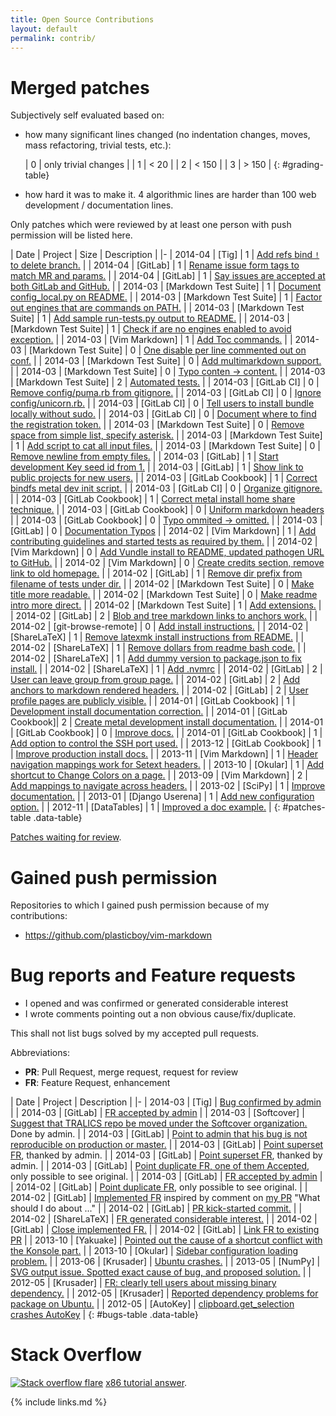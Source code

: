 ```yaml
---
title: Open Source Contributions
layout: default
permalink: contrib/
---
```


<ul data-toc></ul>

# Merged patches

Subjectively self evaluated based on:

- how many significant lines changed (no indentation changes, moves, mass refactoring, trivial tests, etc.):

    | 0 | only trivial changes |
    | 1 | < 20                 |
    | 2 | < 150                |
    | 3 | > 150                |
    {: #grading-table}

- how hard it was to make it. 4 algorithmic lines are harder than 100 web development / documentation lines.

Only patches which were reviewed by at least one person with push permission will be listed here.

| Date | Project | Size | Description |
|-
| 2014-04 | [Tig] | 1 | [Add refs bind `!` to delete branch.](https://github.com/jonas/tig/pull/270) |
| 2014-04 | [GitLab] | 1 | [Rename issue form tags to match MR and params.](https://github.com/gitlabhq/gitlabhq/pull/6774) |
| 2014-04 | [GitLab] | 1 | [Say issues are accepted at both GitLab and GitHub.](https://github.com/gitlabhq/gitlabhq/pull/6749) |
| 2014-03 | [Markdown Test Suite] | 1 | [Document config_local.py on README.](https://github.com/karlcow/markdown-testsuite/pull/23) |
| 2014-03 | [Markdown Test Suite] | 1 | [Factor out engines that are commands on PATH.](https://github.com/karlcow/markdown-testsuite/pull/24) |
| 2014-03 | [Markdown Test Suite] | 1 | [Add sample run-tests.py output to README.](https://github.com/karlcow/markdown-testsuite/pull/25) |
| 2014-03 | [Markdown Test Suite] | 1 | [Check if are no engines enabled to avoid exception.](https://github.com/karlcow/markdown-testsuite/pull/26) |
| 2014-03 | [Vim Markdown] | 1 | [Add Toc commands.](https://github.com/plasticboy/vim-markdown/pull/71) |
| 2014-03 | [Markdown Test Suite] | 0 | [One disable per line commented out on conf.](https://github.com/karlcow/markdown-testsuite/pull/21) |
| 2014-03 | [Markdown Test Suite] | 0 | [Add multimarkdown support.](https://github.com/karlcow/markdown-testsuite/pull/20) |
| 2014-03 | [Markdown Test Suite] | 0 | [Typo conten -> content.](https://github.com/karlcow/markdown-testsuite/pull/18) |
| 2014-03 | [Markdown Test Suite] | 2 | [Automated tests.](https://github.com/karlcow/markdown-testsuite/pull/15) |
| 2014-03 | [GitLab CI] | 0 | [Remove config/puma.rb from gitignore.](https://github.com/gitlabhq/gitlab-ci/pull/405) |
| 2014-03 | [GitLab CI] | 0 | [Ignore config/unicorn.rb.](https://github.com/gitlabhq/gitlab-ci/pull/404) |
| 2014-03 | [GitLab CI] | 0 | [Tell users to install bundle locally without sudo.](https://github.com/gitlabhq/gitlab-ci-runner/pull/79) |
| 2014-03 | [GitLab CI] | 0 | [Document where to find the registration token.](https://github.com/gitlabhq/gitlab-ci-runner/pull/78) |
| 2014-03 | [Markdown Test Suite] | 0 | [Remove space from simple list, specify asterisk.](https://github.com/karlcow/markdown-testsuite/pull/14) |
| 2014-03 | [Markdown Test Suite] | 1 | [Add script to cat all input files.](https://github.com/karlcow/markdown-testsuite/pull/13) |
| 2014-03 | [Markdown Test Suite] | 0 | [Remove newline from empty files.](https://github.com/karlcow/markdown-testsuite/pull/12) |
| 2014-03 | [GitLab] | 1 | [Start development Key seed id from 1.](https://github.com/gitlabhq/gitlabhq/pull/6601) |
| 2014-03 | [GitLab] | 1 | [Show link to public projects for new users.](https://github.com/gitlabhq/gitlabhq/pull/6544) |
| 2014-03 | [GitLab Cookbook] | 1 | [Correct bindfs metal dev init script.](https://gitlab.com/gitlab-org/cookbook-gitlab/merge_requests/57/diffs) |
| 2014-03 | [GitLab CI] | 0 | [Organize gitignore.](https://github.com/gitlabhq/gitlab-ci/pull/391) |
| 2014-03 | [GitLab Cookbook] | 1 | [Correct metal install home share technique.](https://gitlab.com/gitlab-org/cookbook-gitlab/merge_requests/55) |
| 2014-03 | [GitLab Cookbook] | 0 | [Uniform markdown headers](https://gitlab.com/gitlab-org/cookbook-gitlab/merge_requests/53) |
| 2014-03 | [GitLab Cookbook] | 0 | [Typo ommited -> omitted.](https://gitlab.com/gitlab-org/cookbook-gitlab/merge_requests/54) |
| 2014-03 | [GitLab] | 0 | [Documentation Typos](https://github.com/gitlabhq/gitlabhq/pull/6489) |
| 2014-02 | [Vim Markdown] | 1 | [Add contributing guidelines and started tests as required by them.](https://github.com/plasticboy/vim-markdown/pull/60) |
| 2014-02 | [Vim Markdown] | 0 | [Add Vundle install to README, updated pathogen URL to GitHub.](https://github.com/plasticboy/vim-markdown/pull/61) |
| 2014-02 | [Vim Markdown] | 0 | [Create credits section, remove link to old homepage.](https://github.com/plasticboy/vim-markdown/pull/62) |
| 2014-02 | [GitLab] | 1 | [Remove dir prefix from filename of tests under dir.](https://github.com/gitlabhq/gitlabhq/pull/6386) |
| 2014-02 | [Markdown Test Suite] | 0 | [Make title more readable.](https://github.com/karlcow/markdown-testsuite/pull/10) |
| 2014-02 | [Markdown Test Suite] | 0 | [Make readme intro more direct.](https://github.com/karlcow/markdown-testsuite/pull/9) |
| 2014-02 | [Markdown Test Suite] | 1 | [Add extensions.](https://github.com/karlcow/markdown-testsuite/pull/8) |
| 2014-02 | [GitLab] | 2 | [Blob and tree markdown links to anchors work.](https://github.com/gitlabhq/gitlabhq/pull/6375) |
| 2014-02 | [git-browse-remote] | 0 | [Add install instructions.](https://github.com/motemen/git-browse-remote/pull/10) |
| 2014-02 | [ShareLaTeX] | 1 | [Remove latexmk install instructions from README.](https://github.com/sharelatex/sharelatex/pull/57) |
| 2014-02 | [ShareLaTeX] | 1 | [Remove dollars from readme bash code.](https://github.com/sharelatex/sharelatex/pull/56) |
| 2014-02 | [ShareLaTeX] | 1 | [Add dummy version to package.json to fix install.](https://github.com/sharelatex/sharelatex/pull/53) |
| 2014-02 | [ShareLaTeX] | 1 | [Add .nvmrc](https://github.com/sharelatex/sharelatex/pull/52) |
| 2014-02 | [GitLab] | 2 | [User can leave group from group page.](https://github.com/gitlabhq/gitlabhq/pull/6274) |
| 2014-02 | [GitLab] | 2 | [Add anchors to markdown rendered headers.](https://github.com/gitlabhq/gitlabhq/pull/6219) |
| 2014-02 | [GitLab] | 2 | [User profile pages are publicly visible.](https://github.com/gitlabhq/gitlabhq/pull/6177) |
| 2014-01 | [GitLab Cookbook] | 1 | [Development install documentation correction.](https://gitlab.com/gitlab-org/cookbook-gitlab/merge_requests/33) |
| 2014-01 | [GitLab Cookbook]| 2 | [Create metal development install documentation.](https://gitlab.com/gitlab-org/cookbook-gitlab/merge_requests/29) |
| 2014-01 | [GitLab Cookbook] | 0 | [Improve docs.](https://gitlab.com/gitlab-org/cookbook-gitlab/merge_requests/30) |
| 2014-01 | [GitLab Cookbook] | 1 | [Add option to control the SSH port used.](https://gitlab.com/gitlab-org/cookbook-gitlab/merge_requests/23) |
| 2013-12 | [GitLab Cookbook] | 1 | [Improve production install docs.](https://gitlab.com/gitlab-org/cookbook-gitlab/merge_requests/11) |
| 2013-11 | [Vim Markdown] | 1 | [Header navigation mappings work for Setext headers.](https://github.com/plasticboy/vim-markdown/pull/52) |
| 2013-10 | [Okular] | 1 | [Add shortcut to Change Colors on a page.](https://git.reviewboard.kde.org/r/113434/) |
| 2013-09 | [Vim Markdown] | 2 | [Add mappings to navigate across headers.](https://github.com/plasticboy/vim-markdown/pull/37) |
| 2013-02 | [SciPy] | 1 | [Improve documentation.](https://github.com/scipy/scipy/pull/365) |
| 2013-01 | [Django Userena] | 1 | [Add new configuration option.](https://github.com/bread-and-pepper/django-userena/commit/6a0bc1575a1816a130644efde411fbed131720be) |
| 2012-11 | [DataTables] | 1 | [Improved a doc example.](https://github.com/DataTables/DataTables/commits?author=cirosantilli) |
{: #patches-table .data-table}

[Patches waiting for review](/contrib-pending).

# Gained push permission

Repositories to which I gained push permission because of my contributions:

- <https://github.com/plasticboy/vim-markdown>

# Bug reports and Feature requests

- I opened and was confirmed or generated considerable interest
- I wrote comments pointing out a non obvious cause/fix/duplicate.

This shall not list bugs solved by my accepted pull requests.

Abbreviations:

- **PR**: Pull Request, merge request, request for review
- **FR**: Feature Request, enhancement

| Date | Project | Description |
|-
| 2014-03 | [Tig] | [Bug confirmed by admin](https://github.com/jonas/tig/issues/275) |
| 2014-03 | [GitLab] | [FR accepted by admin](http://feedback.gitlab.com/forums/176466-general/suggestions/5518180-smarter-merge-request-target-repo-and-branch-form-) |
| 2014-03 | [Softcover] | [Suggest that TRALICS repo be moved under the Softcover organization.](https://github.com/softcover/polytexnic/issues/100#issuecomment-37228903) Done by admin. |
| 2014-03 | [GitLab] | [Point to admin that his bug is not reproducible on production or master.](http://feedback.gitlab.com/forums/176466-general/suggestions/5603753-gitlab-markdown-should-display-username-s-correct) |
| 2014-03 | [GitLab] | [Point superset FR](http://feedback.gitlab.com/forums/176466-general/suggestions/5628857-administratively-create-issues-on-behalf-of-other), thanked by admin. |
| 2014-03 | [GitLab] | [Point superset FR](http://feedback.gitlab.com/forums/176466-general/suggestions/5628857-administratively-create-issues-on-behalf-of-other), thanked by admin. |
| 2014-03 | [GitLab] | [Point duplicate FR, one of them Accepted](http://feedback.gitlab.com/forums/176466-general/suggestions/3957367-allowing-the-build-pages-to-be-viewed-publicly), only possible to see original. |
| 2014-03 | [GitLab] | [FR accepted by admin](http://feedback.gitlab.com/forums/176466-general/suggestions/5607934-view-diff-on-submit-merge-request-form) |
| 2014-02 | [GitLab] | [Point duplicate FR](http://feedback.gitlab.com/forums/176466-general/suggestions/4255282-task-lists-like-github-done-or-some-other-implemen), only possible to see original. |
| 2014-02 | [GitLab] | [Implemented FR](http://feedback.gitlab.com/forums/176466-general/suggestions/5507877-convert-all-help-files-to-markdown-files-in-doc-di) inspired by comment on [my PR](https://github.com/gitlabhq/gitlabhq/pull/6219) "What should I do about ..." |
| 2014-02 | [GitLab] | [PR kick-started commit.](https://github.com/gitlabhq/gitlabhq/pull/6389) |
| 2014-02 | [ShareLaTeX] | [FR generated considerable interest.](https://github.com/sharelatex/sharelatex/issues/51) |
| 2014-02 | [GitLab] | [Close implemented FR.](http://feedback.gitlab.com/forums/176466-general/suggestions/3941049-allow-public-read-only-wikis) |
| 2014-02 | [GitLab] | [Link FR to existing PR](http://feedback.gitlab.com/forums/176466-general/suggestions/4000912-add-a-diff-view-when-editing-a-file-via-the-web-in) |
| 2013-10 | [Yakuake] | [Pointed out the cause of a shortcut conflict with the Konsole part.](https://bugs.kde.org/show_bug.cgi?id=319172#c2) |
| 2013-10 | [Okular] | [Sidebar configuration loading problem.](https://bugs.kde.org/show_bug.cgi?id=327641) |
| 2013-06 | [Krusader] | [Ubuntu crashes.](https://bugs.launchpad.net/ubuntu/+source/krusader/+bug/1197679) |
| 2013-05 | [NumPy] | [SVG output issue. Spotted exact cause of bug, and proposed solution.](https://github.com/matplotlib/matplotlib/pull/1967) |
| 2012-05 | [Krusader] | [FR: clearly tell users about missing binary dependency.](https://bugs.kde.org/show_bug.cgi?id=300068) |
| 2012-05 | [Krusader] | [Reported dependency problems for package on Ubuntu.](https://bugs.launchpad.net/ubuntu/+source/krusader/+bug/999695) |
| 2012-05 | [AutoKey] | [clipboard.get_selection crashes AutoKey](http://code.google.com/p/autokey/issues/detail?id=197) |
{: #bugs-table .data-table}

# Stack Overflow

[![Stack overflow flare](http://stackoverflow.com/users/flair/895245.png?theme=dark)](http://stackoverflow.com/users/895245/cirosantilli) [x86 tutorial answer](/x86-paging).

{% include links.md %}

